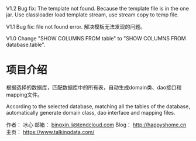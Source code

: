 V1.2
Bug fix: The template not found. Because the template file is in the one jar.
Use classloader load template stream,  use stream copy to temp file.


V1.1
Bug fix: file not found error.
解决模板无法发现的问题。

V1.0
Change "SHOW COLUMNS FROM table" to "SHOW COLUMNS FROM database.table".

# 项目介绍
根据选择的数据库，匹配数据库中的所有表，自动生成domain类、dao接口和mapping文件。

According to the selected database, matching all the tables of the database, automatically generate domain class, dao interface and mapping files.

作者： 冰心
邮箱： bingxin.li@tendcloud.com
Blog： http://happyshome.cn
主页： https://www.talkingdata.com/